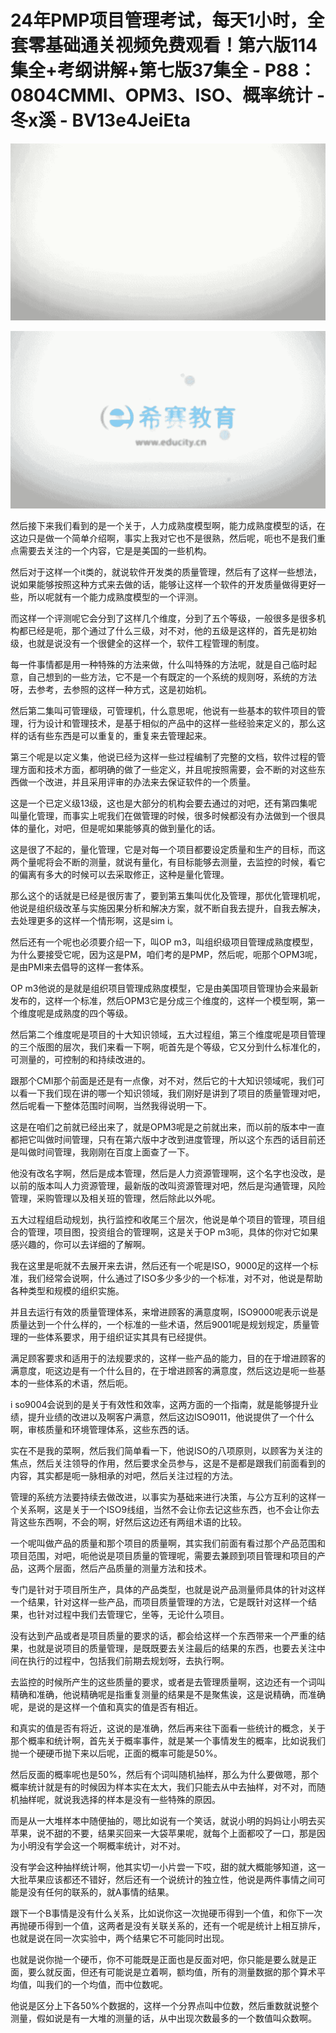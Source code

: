 # 24年PMP项目管理考试，每天1小时，全套零基础通关视频免费观看！第六版114集全+考纲讲解+第七版37集全 - P88：0804CMMI、OPM3、ISO、概率统计 - 冬x溪 - BV13e4JeiEta

![](img/400baa700669d5c45ad2db098a25f359_0.png)

![](img/400baa700669d5c45ad2db098a25f359_1.png)

然后接下来我们看到的是一个关于，人力成熟度模型啊，能力成熟度模型的话，在这边只是做一个简单介绍啊，事实上我对它也不是很熟，然后呢，呃也不是我们重点需要去关注的一个内容，它是是美国的一些机构。

然后对于这样一个it类的，就说软件开发类的质量管理，然后有了这样一些想法，说如果能够按照这种方式来去做的话，能够让这样一个软件的开发质量做得更好一些，所以呢就有一个能力成熟度模型的一个评测。

而这样一个评测呢它会分到了这样几个维度，分到了五个等级，一般很多是很多机构都已经是呃，那个通过了什么三级，对不对，他的五级是这样的，首先是初始级，也就是说没有一个很健全的这样一个，软件工程管理的制度。

每一件事情都是用一种特殊的方法来做，什么叫特殊的方法呢，就是自己临时起意，自己想到的一些方法，它不是一个有既定的一个系统的规则呀，系统的方法呀，去参考，去参照的这样一种方式，这是初始机。

然后第二集叫可管理级，可管理机，什么意思呢，他说有一些基本的软件项目的管理，行为设计和管理技术，是基于相似的产品中的这样一些经验来定义的，那么这样的话有些东西是可以重复的，重复来去管理起来。

第三个呢是以定义集，他说已经为这样一些过程编制了完整的文档，软件过程的管理方面和技术方面，都明确的做了一些定义，并且呢按照需要，会不断的对这些东西做一个改进，并且采用评审的办法来去保证软件的一个质量。

这是一个已定义级13级，这也是大部分的机构会要去通过的对吧，还有第四集呢叫量化管理，而事实上呢我们在做管理的时候，很多时候都没有办法做到一个很具体的量化，对吧，但是呢如果能够真的做到量化的话。

这是很了不起的，量化管理，它是对每一个项目都要设定质量和生产的目标，而这两个量呢将会不断的测量，就说有量化，有目标能够去测量，去监控的时候，看它的偏离有多大的时候可以去采取修正，这种是量化管理。

那么这个的话就是已经是很厉害了，要到第五集叫优化及管理，那优化管理机呢，他说是组织级改革与实施因果分析和解决方案，就不断自我去提升，自我去解决，去处理更多的这样一个情形啊，这是sim i。

然后还有一个呢也必须要介绍一下，叫OP m3，叫组织级项目管理成熟度模型，为什么要接受它呢，因为这是PM，咱们考的是PMP，然后呢，呃那个OPM3呢，是由PMI来去倡导的这样一套体系。

OP m3他说的是就是组织项目管理成熟度模型，它是由美国项目管理协会来最新发布的，这样一个标准，然后OPM3它是分成三个维度的，这样一个模型啊，第一个维度呢是成熟度的四个等级。

然后第二个维度呢是项目的十大知识领域，五大过程组，第三个维度呢是项目管理的三个版图的层次，我们来看一下啊，呃首先是个等级，它又分到什么标准化的，可测量的，可控制的和持续改进的。

跟那个CMI那个前面是还是有一点像，对不对，然后它的十大知识领域呢，我们可以看一下我们现在讲的哪一个知识领域，我们刚好是讲到了项目的质量管理对吧，然后呢看一下整体范围时间啊，当然我得说明一下。

这是在咱们之前就已经出来了，就是OPM3呢是之前就出来，而以前的版本中一直都把它叫做时间管理，只有在第六版中才改到进度管理，所以这个东西的话目前还是叫做时间管理，我刚刚在百度上面查了一下。

他没有改名字啊，然后是成本管理，然后是人力资源管理啊，这个名字也没改，是以前的版本叫人力资源管理，最新版的改叫资源管理对吧，然后是沟通管理，风险管理，采购管理以及相关班的管理，然后除此以外呢。

五大过程组启动规划，执行监控和收尾三个层次，他说是单个项目的管理，项目组合的管理，项目图，投资组合的管理啊，这是关于OP m3呃，具体的你对它如果感兴趣的，你可以去详细的了解啊。

我在这里是呃就不去展开来去讲，然后还有一个呢是ISO，9000足的这样一个标准，我们经常会说啊，什么通过了ISO多少多少的一个标准，对不对，他说是帮助各种类型和规模的组织实施。

并且去运行有效的质量管理体系，来增进顾客的满意度啊，ISO9000呢表示说是质量达到一个什么样的，一个标准的一些术语，然后9001呢是规划规定，质量管理的一些体系要求，用于组织证实其具有已经提供。

满足顾客要求和适用于的法规要求的，这样一些产品的能力，目的在于增进顾客的满意度，呃这边是有一个什么目的，在于增进顾客的满意度，然后这边是呃一些基本的一些体系的术语，然后呃。

i so9004会说到的是关于有效性和效率，这两方面的一个指南，就是能够提升业绩，提升业绩的改进以及啊客户满意，然后这边ISO9011，他说提供了一个什么啊，审核质量和环境管理体系，这些东西的话。

实在不是我的菜啊，然后我们简单看一下，他说ISO的八项原则，以顾客为关注的焦点，然后关注领导的作用，然后要求全员参与，这是不是都是跟我们前面看到的内容，其实都是呃一脉相承的对吧，然后关注过程的方法。

管理的系统方法要持续去做改进，以事实为基础来进行决策，与公方互利的这样一个关系啊，这是关于一个ISO9线组，当然不会让你去记这些东西，也不会让你去背这些东西啊，不会的啊，好然后这边还有两组术语的比较。

一个呢叫做产品的质量和那个项目的质量啊，其实我们前面有看过那个产品范围和项目范围，对吧，呃他说是项目质量的管理呢，需要去兼顾到项目管理和项目的产品，这两个层面，然后产品质量的测量方法和技术。

专门是针对于项目所生产，具体的产品类型，也就是说产品测量师具体的针对这样一个结果，针对这样一些产品，而项目质量管理的方法，它是既针对这样一个结果，也针对过程中我们去管理它，坐等，无论什么项目。

没有达到产品或者是项目质量的要求的话，都会给这样一个东西带来一个严重的结果，也就是说项目的质量管理，是既既要去关注最后的结果的东西，也要去关注中间在执行的过程中，包括我们前期去规划呀，去执行啊。

去监控的时候所产生的这些质量的要求，或者是去管理质量啊，这边还有一个词叫精确和准确，他说精确呢是指重复测量的结果是不是聚焦诶，这是说精确，而准确呢，是说的是这样一个值和真实的值是否有相近。

和真实的值是否有将近，这说的是准确，然后再来往下面看一些统计的概念，关于那个概率和统计啊，首先关于概率事件，就是某一个事情发生的概率，比如说我们抛一个硬硬币抛下来以后呢，正面的概率可能是50%。

然后反面的概率呢也是50%，然后有个词叫随机抽样，那么为什么要做嗯，那个概率统计就是有的时候因为样本实在太大，我们只能去从中去抽样，对不对，而随机抽样呢，就说我选择的样本是没有一些特殊的原因。

而是从一大堆样本中随便抽的，嗯比如说有一个笑话，就说小明的妈妈让小明去买苹果，说不甜的不要，结果买回来一大袋苹果呢，就每个上面都咬了一口，那是因为小明没有学会这一个啊概率统计，对不对。

没有学会这种抽样统计啊，他其实切一小片尝一下哎，甜的就大概能够知道，这一大批苹果应该都还不错好，然后还有一个说统计的独立性，他说是两件事情之间可能是没有任何的联系的，就A事情的结果。

跟下一个B事情是没有什么关系，比如说你这一次抛硬币得到一个值，和你下一次再抛硬币得到一个值，这两者是没有关联关系的，还有一个呢是统计上相互排斥，也就是说在同一次实验中，两个结果它不可能同时出现。

也就是说你抛一个硬币，你不可能既是正面也是反面对吧，你只能是要么就是正面，要么就反面，但还有可能说是立着啊，额均值，所有的测量数据的那个算术平均值，叫我们的一个均值，而中位数呢。

他说是区分上下各50%个数据的，这样一个分界点叫中位数，然后重数就说整个测量，假如说是有一大堆的测量的话，从中出现次数最多的一个数值叫众数啊。

